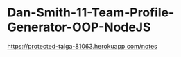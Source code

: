 # Dan-Smith-11-Team-Profile-Generator-OOP-NodeJS


https://protected-taiga-81063.herokuapp.com/notes